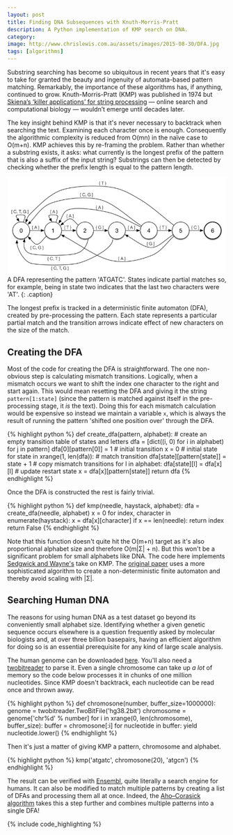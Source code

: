 ```yaml
---
layout: post
title: Finding DNA Subsequences with Knuth-Morris-Pratt
description: A Python implementation of KMP search on DNA.
category:
image: http://www.chrislewis.com.au/assets/images/2015-08-30/DFA.jpg
tags: [algorithms]
---
```


Substring searching has become so ubiquitous in recent years that it's easy to take for granted the beauty and ingenuity of automata-based pattern matching. Remarkably, the importance of these algorithms has, if anything, continued to grow. Knuth-Morris-Pratt (KMP) was published in 1974 but [Skiena’s ‘killer applications’ for string processing](http://www.algorithm.cs.sunysb.edu/computationalbiology/pdf/lecture8.pdf) — online search and computational biology — wouldn’t emerge until decades later.

The key insight behind KMP is that it's never necessary to backtrack when searching the text. Examining each character once is enough. Consequently the algorithmic complexity is reduced from O(mn) in the naïve case to O(m+n). KMP achieves this by re-framing the problem. Rather than whether a substring exists, it asks: what currently is the longest prefix of the pattern that is also a suffix of the input string?  Substrings can then be detected by checking whether the prefix length is equal to the pattern length.

<!--break-->

![dfa representing nucleotide pattern](/assets/images/2015-08-30/DFA.jpg)
A DFA representing the pattern 'ATGATC'. States indicate partial matches so, for example, being in state two indicates that the last two characters were 'AT'.
{: .caption}

The longest prefix is tracked in a deterministic finite automaton (DFA), created by pre-processing the pattern. Each state represents a particular partial match and the transition arrows indicate effect of new characters on the size of the match.

## Creating the DFA

Most of the code for creating the DFA is straightforward. The one non-obvious step is calculating mismatch transitions. Logically, when a mismatch occurs we want to shift the index one character to the right and start again. This would mean resetting the DFA and giving it the string `pattern[1:state]` (since the pattern is matched against itself in the pre-processing stage, it *is* the text). Doing this for each mismatch calculation would be expensive so instead we maintain a variable `x`, which is always the result of running the pattern 'shifted one position over' through the DFA.

{% highlight python %}
def create_dfa(pattern, alphabet):
    # create an empty transition table of states and letters
    dfa = [dict((i, 0) for i in alphabet) for j in pattern]
    dfa[0][pattern[0]] = 1 # initial transition
    x = 0 # initial state
    for state in xrange(1, len(dfa)):
        # match transition
        dfa[state][pattern[state]] = state + 1
        # copy mismatch transitions
        for l in alphabet:
            dfa[state][l] = dfa[x][l]
        # update restart state
        x = dfa[x][pattern[state]]
    return dfa
{% endhighlight %}

Once the DFA is constructed the rest is fairly trivial.

{% highlight python %}
def kmp(needle, haystack, alphabet):
    dfa = create_dfa(needle, alphabet)
    x = 0
    for index, character in enumerate(haystack):
        x = dfa[x][character]
        if x == len(needle):
            return index
    return False
{% endhighlight %}

Note that this function doesn't quite hit the O(m+n) target as it's also proportional alphabet size and therefore O(m\|Σ\| + n). But this won't be a significant problem for small alphabets like DNA. The code here implements [Sedgwick and Wayne's](http://algs4.cs.princeton.edu/53substring/) take on KMP. The [original paper](http://www.cs.jhu.edu/~misha/ReadingSeminar/Papers/Knuth77.pdf) uses a more sophisticated algorithm to create a non-deterministic finite automaton and thereby avoid scaling with \|Σ\|.

## Searching Human DNA

The reasons for using human DNA as a test dataset go beyond its conveniently small alphabet size. Identifying whether a given genetic sequence occurs elsewhere is a question frequently asked by molecular biologists and, at over three billion basepairs, having an efficient algorithm for doing so is an essential prerequisite for any kind of large scale analysis.

The human genome can be downloaded [here](http://hgdownload-test.cse.ucsc.edu/goldenPath/hg38/bigZips). You'll also need a [twobitreader](https://pypi.python.org/pypi/twobitreader) to parse it. Even a single chromosome can take up *a lot* of memory so the code below processes it in chunks of one million nucleotides. Since KMP doesn't backtrack, each nucleotide can be read once and thrown away.

{% highlight python %}
def chromosone(number, buffer_size=1000000):
    genome = twobitreader.TwoBitFile('hg38.2bit')
    chromosome = genome['chr%d' % number]
    for i in xrange(0, len(chromosome), buffer_size):
        buffer = chromosone[:i]
        for nucleotide in buffer:
            yield nucleotide.lower()
{% endhighlight %}

Then it's just a matter of giving KMP a pattern, chromosome and alphabet.

{% highlight python %}
kmp('atgatc', chromosone(20), 'atgcn')
{% endhighlight %}

The result can be verified with [Ensembl](http://useast.ensembl.org/Homo_sapiens/Variation/Explore?r=4:61226534-61227533;v=rs34640111;vdb=variation;vf=9452422), quite literally a search engine for humans. It can also be modified to match multiple patterns by creating a list of DFAs and processing them all at once. Indeed, the [Aho–Corasick algorithm](http://cr.yp.to/bib/1975/aho.pdf) takes this a step further and combines multiple patterns into a single DFA!

{% include code_highlighting %}
